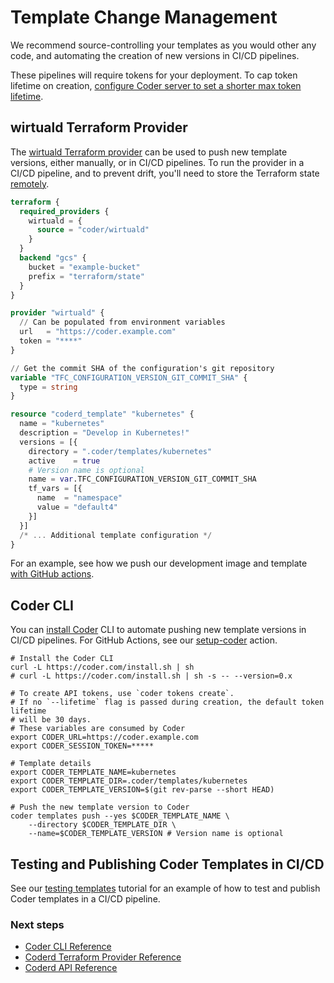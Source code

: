 # Template Change Management

We recommend source-controlling your templates as you would other any code, and
automating the creation of new versions in CI/CD pipelines.

These pipelines will require tokens for your deployment. To cap token lifetime
on creation,
[configure Coder server to set a shorter max token lifetime](../../../reference/cli/server.md#--max-token-lifetime).

## wirtuald Terraform Provider

The
[wirtuald Terraform provider](https://registry.terraform.io/providers/coder/wirtuald/latest)
can be used to push new template versions, either manually, or in CI/CD
pipelines. To run the provider in a CI/CD pipeline, and to prevent drift, you'll
need to store the Terraform state
[remotely](https://developer.hashicorp.com/terraform/language/backend).

```tf
terraform {
  required_providers {
    wirtuald = {
      source = "coder/wirtuald"
    }
  }
  backend "gcs" {
    bucket = "example-bucket"
    prefix = "terraform/state"
  }
}

provider "wirtuald" {
  // Can be populated from environment variables
  url   = "https://coder.example.com"
  token = "****"
}

// Get the commit SHA of the configuration's git repository
variable "TFC_CONFIGURATION_VERSION_GIT_COMMIT_SHA" {
  type = string
}

resource "coderd_template" "kubernetes" {
  name = "kubernetes"
  description = "Develop in Kubernetes!"
  versions = [{
    directory = ".coder/templates/kubernetes"
    active    = true
    # Version name is optional
    name = var.TFC_CONFIGURATION_VERSION_GIT_COMMIT_SHA
    tf_vars = [{
      name  = "namespace"
      value = "default4"
    }]
  }]
  /* ... Additional template configuration */
}
```

For an example, see how we push our development image and template
[with GitHub actions](https://github.com/coder/coder/blob/main/.github/workflows/dogfood.yaml).

## Coder CLI

You can [install Coder](../../../install/cli.md) CLI to automate pushing new
template versions in CI/CD pipelines. For GitHub Actions, see our
[setup-coder](https://github.com/coder/setup-coder) action.

```console
# Install the Coder CLI
curl -L https://coder.com/install.sh | sh
# curl -L https://coder.com/install.sh | sh -s -- --version=0.x

# To create API tokens, use `coder tokens create`.
# If no `--lifetime` flag is passed during creation, the default token lifetime
# will be 30 days.
# These variables are consumed by Coder
export CODER_URL=https://coder.example.com
export CODER_SESSION_TOKEN=*****

# Template details
export CODER_TEMPLATE_NAME=kubernetes
export CODER_TEMPLATE_DIR=.coder/templates/kubernetes
export CODER_TEMPLATE_VERSION=$(git rev-parse --short HEAD)

# Push the new template version to Coder
coder templates push --yes $CODER_TEMPLATE_NAME \
    --directory $CODER_TEMPLATE_DIR \
    --name=$CODER_TEMPLATE_VERSION # Version name is optional
```

## Testing and Publishing Coder Templates in CI/CD

See our [testing templates](../../../tutorials/testing-templates.md) tutorial
for an example of how to test and publish Coder templates in a CI/CD pipeline.

### Next steps

- [Coder CLI Reference](../../../reference/cli/templates.md)
- [Coderd Terraform Provider Reference](https://registry.terraform.io/providers/coder/wirtuald/latest/docs)
- [Coderd API Reference](../../../reference/index.md)
